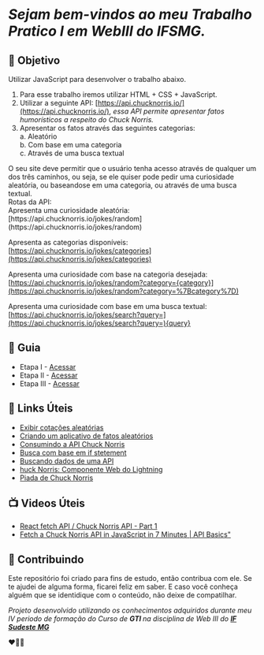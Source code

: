 

<em><h1> Sejam bem-vindos ao meu Trabalho Pratico I em WebIII do IFSMG. </h1></em> 


<h2> 🎯 Objetivo </h2>
Utilizar JavaScript para desenvolver o trabalho abaixo.

1. Para esse trabalho iremos utilizar HTML + CSS + JavaScript.
2. Utilizar a seguinte API: [https://api.chucknorris.io/](https://api.chucknorris.io/), 
<em>essa API permite apresentar fatos humorísticos a respeito do Chuck Norris.</em>
3. Apresentar os fatos através das seguintes categorias:<br>
a. Aleatório <br>
b. Com base em uma categoria <br>
c. Através de uma busca textual <br>

<p>
  O seu site deve permitir que o usuário tenha acesso através de qualquer um dos três
 caminhos, ou seja, se ele quiser pode pedir uma curiosidade aleatória, ou baseandose em uma categoria, ou através de uma busca textual.<br>
 Rotas da API: <br>
 Apresenta uma curiosidade aleatória: <br>
 [https://api.chucknorris.io/jokes/random](https://api.chucknorris.io/jokes/random)

 Apresenta as categorias disponíveis: <br>
 [https://api.chucknorris.io/jokes/categories](https://api.chucknorris.io/jokes/categories)

 Apresenta uma curiosidade com base na categoria desejada: <br>
 [https://api.chucknorris.io/jokes/random?category={category}](https://api.chucknorris.io/jokes/random?category=%7Bcategory%7D)

 Apresenta uma curiosidade com base em uma busca textual: <br>
 [https://api.chucknorris.io/jokes/search?query=](https://api.chucknorris.io/jokes/search?query=){query}
</p>

<h2 dir="auto"> 🚦 Guia </h2>
<ul dir="auto">
<li> Etapa I - <a href=" https:// "> Acessar </a></li>
<li> Etapa II - <a href=" https:// "> Acessar </a></li>
<li> Etapa III - <a href=" https:// "> Acessar </a></li>
</ul>



<h2 dir="auto"> 🔗 Links Úteis </h2>
<ul dir="auto">
  <li><a href="https://blog.kritikapattalam.com/random-quotes-from-chuck-norris-api"> Exibir cotações aleatórias </a></li>
  <li><a href="https://medium.com/swlh/creating-a-chuck-norris-random-facts-application-in-html5-101ba2a7f628"> Criando um aplicativo de fatos aleatórios </a></li>
  <li><a href="https://th3n3rd.medium.com/consuming-chuck-norris-api-from-reactjs-f6b395c80a8f"> Consumindo a API Chuck Norris </a></li>
  <li><a href="https://stackoverflow.com/questions/59898649/fetch-based-on-if-stetement"> Busca com base em if stetement</a></li>
  <li><a href="https://stackoverflow.com/questions/66709493/fetching-data-from-an-api-console-repeats"> Buscando dados de uma API </a></li>
  <li><a href="https://github.com/TheVishnuKumar/chuck-norris-in-salesforce"> huck Norris: Componente Web do Lightning </a></li>
  <li><a href="https://github.com/mrjatinchauhan/chuck-norris-jokes"> Piada de Chuck Norris </a></li>
</ul>

<h2 dir="auto"> 📺 Videos Úteis </h2>
<ul dir="auto">
<li><a href="https://www.youtube.com/watch?v=qkOjT8D_Y5Q"> React fetch API / Chuck Norris API - Part 1 </a></li>
<li><a href="https://www.youtube.com/watch?v=OinmKcdJaWo&t=25s"> Fetch a Chuck Norris API in JavaScript in 7 Minutes | API Basics" </a></li>

</ul>


<h2 dir="auto"> 🤝 Contribuindo </h2>

<p dir="auto">Este repositório foi criado para fins de estudo, então contribua com ele. Se te ajudei de alguma forma, ficarei feliz em
saber. E caso você conheça alguém que se identidique com o conteúdo, não deixe de compatilhar.</p>


<p dir="auto"> 
 <em>
  Projeto desenvolvido utilizando os conhecimentos adquiridos durante meu IV periodo de formação do Curso de <strong> GTI </strong>
  na disciplina de Web III do <a href="https://www.ifsudestemg.edu.br/muriae"> <strong> IF Sudeste MG </strong></a>
 </em> 
 
 ❤️💚💚
</p>
